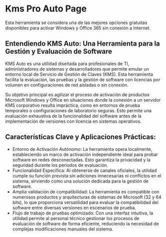 # Kms Pro Auto Page
Esta herramienta se considera una de las mejores opciones gratuitas disponibles para activar Windows y Office 365 sin conexión a Internet.

## Entendiendo KMS Auto: Una Herramienta para la Gestión y Evaluación de Software
KMS Auto es una utilidad diseñada para profesionales de TI, administradores de sistemas y desarrolladores que permite emular un entorno local de Servicio de Gestión de Claves (KMS). Esta herramienta facilita la evaluación, las pruebas y la gestión de software con licencias por volumen en configuraciones de red aisladas o sin conexión.

Su objetivo principal es agilizar el proceso de activación de productos Microsoft Windows y Office en situaciones donde la conexión a un servidor KMS corporativo resulta impráctica, como en entornos de prueba temporales o configuraciones de laboratorio seguras. Esto permite una evaluación exhaustiva de la funcionalidad del software antes de la implementación de versiones con licencia en sistemas operativos.

## Características Clave y Aplicaciones Prácticas:

- Entorno de Activación Autónomo: La herramienta opera localmente, estableciendo un marco de activación independiente ideal para probar software en redes desconectadas. Esto garantiza la privacidad y la seguridad durante los periodos de evaluación.
- Funcionalidad Específica: Al obtenerse de canales oficiales, la utilidad cumple su función prevista sin adiciones innecesarias ni conflictos en el sistema, sirviendo como una solución dedicada para la gestión de software. 
- Amplia validación de compatibilidad: La herramienta es compatible con numerosos productos y arquitecturas de sistemas de Microsoft (32 y 64 bits), lo que proporciona versatilidad para evaluar la compatibilidad del software entre diversas versiones en escenarios de prueba.
- Flujo de trabajo de pruebas optimizado: Con una interfaz intuitiva, la utilidad permite al personal técnico gestionar los procesos de evaluación de software de forma eficiente, reduciendo la necesidad de complejas modificaciones manuales del sistema.
